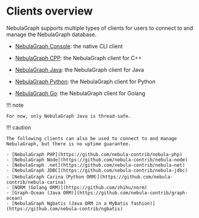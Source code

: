 # Clients overview

NebulaGraph supports multiple types of clients for users to connect to and manage the NebulaGraph database.

- [NebulaGraph Console](nebula-console.md): the native CLI client

- [NebulaGraph CPP](3.nebula-cpp-client.md): the NebulaGraph client for C++

- [NebulaGraph Java](4.nebula-java-client.md): the NebulaGraph client for Java

- [NebulaGraph Python](5.nebula-python-client.md): the NebulaGraph client for Python

- [NebulaGraph Go](6.nebula-go-client.md): the NebulaGraph client for Golang

!!! note

    For now, only NebulaGraph Java is thread-safe.

!!! caution

    The following clients can also be used to connect to and manage NebulaGraph, but there is no uptime guarantee.

    - [NebulaGraph PHP](https://github.com/nebula-contrib/nebula-php) 
    - [NebulaGraph Node](https://github.com/nebula-contrib/nebula-node)
    - [NebulaGraph .net](https://github.com/nebula-contrib/nebula-net)
    - [NebulaGraph JDBC](https://github.com/nebula-contrib/nebula-jdbc)
    - [NebulaGraph Carina（Python ORM）](https://github.com/nebula-contrib/nebula-carina)
    - [NORM (Golang ORM)](https://github.com/zhihu/norm)
    - [Graph-Ocean (Java ORM)](https://github.com/nebula-contrib/graph-ocean)
    - [NebulaGraph Ngbatis (Java ORM in a MyBatis fashion)](https://github.com/nebula-contrib/ngbatis)

